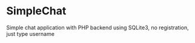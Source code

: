 # SimpleChat
Simple chat application with PHP backend using SQLite3, no registration, just type username
